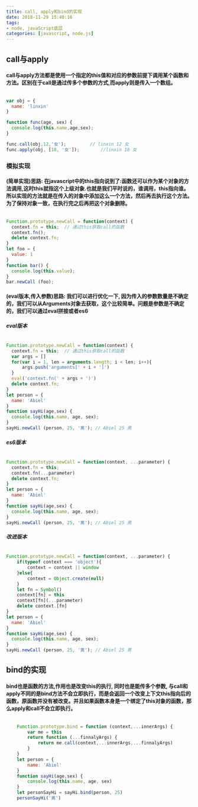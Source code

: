 ```yaml
---
title: call, apply和bind的实现
date: 2018-11-29 15:40:16
tags:
- node, javaScript底层
categories: [javascript, node.js]
---
```



## call与apply

#### call与apply方法都是使用一个指定的this值和对应的参数前提下调用某个函数和方法。区别在于call是通过传多个参数的方式,而apply则是传入一个数组。

```javascript

var obj = {
  name: 'linxin'
}

function func(age, sex) {
  console.log(this.name,age,sex);
}

func.call(obj,12,'女');         // linxin 12 女
func.apply(obj, [18, '女']);        //linxin 18 女

```


### 模拟实现

#### (简单实现)思路: 在javascript中的this指向说到了:函数还可以作为某个对象的方法调用,这时this就指这个上级对象.也就是我们平时说的，谁调用，this指向谁。所以实现的方法就是在传入的对象中添加这么一个方法，然后再去执行这个方法。为了保持对象一致，在执行完之后再把这个对象删除。

```javascript

Function.prototype.newCall = function(context) {
  context.fn = this;  // 通过this获取call的函数
  context.fn();
  delete context.fn;
}
let foo = {
  value: 1
}
function bar() {
  console.log(this.value);
}
bar.newCall (foo);

```

#### (eval版本,传入参数)思路: 我们可以进行优化一下, 因为传入的参数数量是不确定的，我们可以从Arguments对象去获取，这个比较简单。问题是参数是不确定的，我们可以通过eval拼接或者es6


##### eval版本
```javascript

Function.prototype.newCall = function(context) {
  context.fn = this;  // 通过this获取call的函数
  var args = []
  for(var i = 1, len = arguments.length; i < len; i++){
      args.push('arguments[' + i + ']')
  }
  eval('context.fn(' + args + ')')
  delete context.fn;
}
let person = {
  name: 'Abiel'
}
function sayHi(age,sex) {
  console.log(this.name, age, sex);
}
sayHi.newCall (person, 25, '男'); // Abiel 25 男

```

##### es6版本

```javascript

Function.prototype.newCall = function(context, ...parameter) {
  context.fn = this; 
  context.fn(...parameter)
  delete context.fn;
}
let person = {
  name: 'Abiel'
}
function sayHi(age,sex) {
  console.log(this.name, age, sex);
}
sayHi.newCall (person, 25, '男'); // Abiel 25 男

```

##### 改进版本

```javascript

Function.prototype.newCall = function(context, ...parameter) {
    if(typeof context === 'object'){
        context = context || window
    }else{
        context = Object.create(null)
    }
    let fn = Symbol()
    context[fn] = this
    context[fn](...parameter)
    delete context.[fn]
}
let person = {
  name: 'Abiel'
}
function sayHi(age,sex) {
  console.log(this.name, age, sex);
}
sayHi.newCall (person, 25, '男'); // Abiel 25 男

```

## bind的实现

#### bind也是函数的方法,作用也是改变this的执行, 同时也是能传多个参数, 与call和apply不同的是bind方法不会立即执行，而是会返回一个改变上下文this指向后的函数，原函数并没有被改变。并且如果函数本身是一个绑定了this对象的函数，那么apply和call不会立即执行。

```javascript

    Function.prototype.bind = function (context,...innerArgs) {
        var me = this
        return function (...finnalyArgs) {
            return me.call(context,...innerArgs,...finnalyArgs)
        }
    }
    let person = {
        name: 'Abiel'
    }
    function sayHi(age,sex) {
        console.log(this.name, age, sex)
    }
    let personSayHi = sayHi.bind(person, 25)
    personSayHi('男')

```